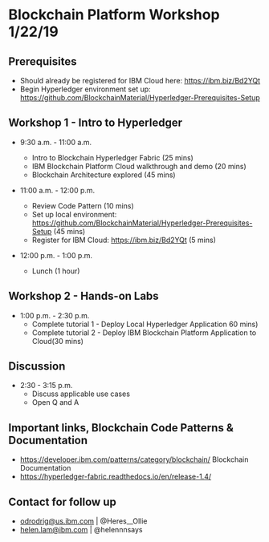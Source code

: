 # Blockchain Platform Workshop 1/22/19

## Prerequisites
* Should already be registered for IBM Cloud here: https://ibm.biz/Bd2YQt
* Begin Hyperledger environment set up: https://github.com/BlockchainMaterial/Hyperledger-Prerequisites-Setup

## Workshop 1 - Intro to Hyperledger 
* 9:30 a.m. - 11:00 a.m. 
  * Intro to Blockchain Hyperledger Fabric (25 mins)
  * IBM Blockchain Platform Cloud walkthrough and demo (20 mins)
  * Blockchain Architecture explored (45 mins) 

* 11:00 a.m. - 12:00 p.m. 
  * Review Code Pattern (10 mins)
  * Set up local environment: https://github.com/BlockchainMaterial/Hyperledger-Prerequisites-Setup (45 mins) 
  * Register for IBM Cloud: https://ibm.biz/Bd2YQt (5 mins)

* 12:00 p.m. - 1:00 p.m. 
  * Lunch (1 hour)

## Workshop 2 - Hands-on Labs
* 1:00 p.m. - 2:30 p.m. 
   * Complete tutorial 1 - Deploy Local Hyperledger Application 60 mins)
   * Complete tutorial 2 - Deploy IBM Blockchain Platform Application to Cloud(30 mins)

## Discussion 
* 2:30 - 3:15 p.m. 
   * Discuss applicable use cases
   * Open Q and A 
    
## Important links, Blockchain Code Patterns & Documentation
* https://developer.ibm.com/patterns/category/blockchain/
Blockchain Documentation
* https://hyperledger-fabric.readthedocs.io/en/release-1.4/

## Contact for follow up
* odrodrig@us.ibm.com | @Heres__Ollie
* helen.lam@ibm.com | @helennnsays










 
 

